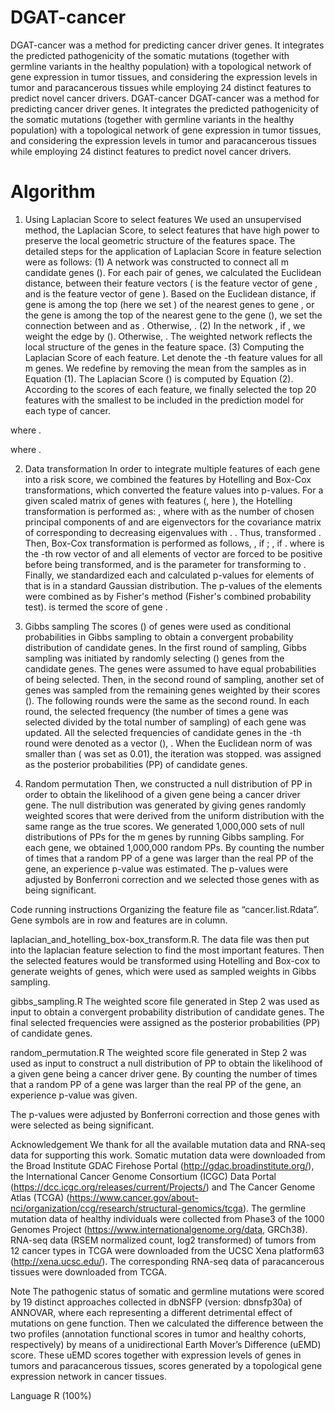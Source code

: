 # DGAT-cancer
DGAT-cancer was a method for predicting cancer driver genes. It integrates the predicted pathogenicity of the somatic mutations (together with germline variants in the healthy population) with a topological network of gene expression in tumor tissues, and considering the expression levels in tumor and paracancerous tissues while employing 24 distinct features to predict novel cancer drivers.
DGAT-cancer
DGAT-cancer was a method for predicting cancer driver genes. It integrates the predicted pathogenicity of the somatic mutations (together with germline variants in the healthy population) with a topological network of gene expression in tumor tissues, and considering the expression levels in tumor and paracancerous tissues while employing 24 distinct features to predict novel cancer drivers.

# Algorithm
1. Using Laplacian Score to select features
We used an unsupervised method, the Laplacian Score, to select features that have high power to preserve the local geometric structure of the features space. The detailed steps for the application of Laplacian Score in feature selection were as follows:
(1) A network  was constructed to connect all m candidate genes (). For each pair of genes, we calculated the Euclidean distance,  between their feature vectors ( is the feature vector of gene , and  is the feature vector of gene ). Based on the Euclidean distance, if gene  is among the top  (here we set ) of the nearest genes to gene , or the gene  is among the top  of the nearest gene to the gene  (), we set the connection between  and  as . Otherwise, .
(2) In the network , if , we weight the edge by  (). Otherwise, . The weighted network reflects the local structure of the  genes in the feature space.
(3) Computing the Laplacian Score of each feature. Let  denote the -th feature values for all m genes. We redefine  by removing the mean from the samples as in Equation (1). The Laplacian Score () is computed by Equation (2). According to the scores of each feature, we finally selected the top 20 features with the smallest  to be included in the prediction model for each type of cancer.

where .

where .

2. Data transformation
In order to integrate multiple features of each gene into a risk score, we combined the features by Hotelling and Box-Cox transformations, which converted the feature values into p-values. For a given scaled matrix of  genes with  features (, here ), the Hotelling transformation is performed as:
,
where  with  as the number of chosen principal components of  and  are eigenvectors for the covariance matrix of  corresponding to decreasing eigenvalues with . . Thus, transformed . Then, Box-Cox transformation is performed as follows,
, if ;
, if .
where  is the -th row vector of  and all elements of  vector are forced to be positive before being transformed, and  is the parameter for transforming  to .
Finally, we standardized each  and calculated p-values for elements of  that is in a standard Gaussian distribution. The p-values of the elements were combined as  by Fisher's method (Fisher's combined probability test).  is termed the score of gene .


3. Gibbs sampling
The scores () of genes were used as conditional probabilities in Gibbs sampling to obtain a convergent probability distribution of candidate genes. In the first round of sampling, Gibbs sampling was initiated by randomly selecting  () genes from the candidate genes. The  genes were assumed to have equal probabilities of being selected. Then, in the second round of sampling, another set of  genes was sampled from the remaining  genes weighted by their scores (). The following rounds were the same as the second round. In each round, the selected frequency (the number of times a gene was selected divided by the total number of sampling) of each gene was updated. All the selected frequencies of candidate genes in the -th round were denoted as a vector (), . When the Euclidean norm of  was smaller than  ( was set as 0.01), the iteration was stopped.  was assigned as the posterior probabilities (PP) of candidate genes.

4. Random permutation
Then, we constructed a null distribution of PP in order to obtain the likelihood of a given gene being a cancer driver gene. The null distribution was generated by giving genes randomly weighted scores that were derived from the uniform distribution with the same range as the true scores. We generated 1,000,000 sets of null distributions of PPs for the m genes by running Gibbs sampling. For each gene, we obtained 1,000,000 random PPs. By counting the number of times that a random PP of a gene was larger than the real PP of the gene, an experience p-value was estimated. The p-values were adjusted by Bonferroni correction and we selected those genes with  as being significant.

Code running instructions
Organizing the feature file as “cancer.list.Rdata”. Gene symbols are in row and features are in column.

laplacian_and_hotelling_box-box_transform.R.
The data file was then put into the laplacian feature selection to find the most important features. Then the selected features would be transformed using Hotelling and Box-cox to generate weights of genes, which were used as sampled weights in Gibbs sampling.

gibbs_sampling.R
The weighted score file generated in Step 2 was used as input to obtain a convergent probability distribution of candidate genes. The final selected frequencies were assigned as the posterior probabilities (PP) of candidate genes.

random_permutation.R
The weighted score file generated in Step 2 was used as input to construct a null distribution of PP to obtain the likelihood of a given gene being a cancer driver gene. By counting the number of times that a random PP of a gene was larger than the real PP of the gene, an experience p-value was given.

The p-values were adjusted by Bonferroni correction and those genes with  were selected as being significant.

Acknowledgement
We thank for all the available mutation data and RNA-seq data for supporting this work. Somatic mutation data were downloaded from the Broad Institute GDAC Firehose Portal (http://gdac.broadinstitute.org/), the International Cancer Genome Consortium (ICGC) Data Portal (https://dcc.icgc.org/releases/current/Projects/) and The Cancer Genome Atlas (TCGA) (https://www.cancer.gov/about-nci/organization/ccg/research/structural-genomics/tcga). The germline mutation data of healthy individuals were collected from Phase3 of the 1000 Genomes Project (https://www.internationalgenome.org/data, GRCh38). RNA-seq data (RSEM normalized count, log2 transformed) of tumors from 12 cancer types in TCGA were downloaded from the UCSC Xena platform63 (http://xena.ucsc.edu/). The corresponding RNA-seq data of paracancerous tissues were downloaded from TCGA.

Note
The pathogenic status of somatic and germline mutations were scored by 19 distinct approaches collected in dbNSFP (version: dbnsfp30a) of ANNOVAR, where each representing a different detrimental effect of mutations on gene function. Then we calculated the difference between the two profiles (annotation functional scores in tumor and healthy cohorts, respectively) by means of a unidirectional Earth Mover’s Difference (uEMD) score. These uEMD scores together with expression levels of genes in tumors and paracancerous tissues, scores generated by a topological gene expression network in cancer tissues.

Language
R (100%)
